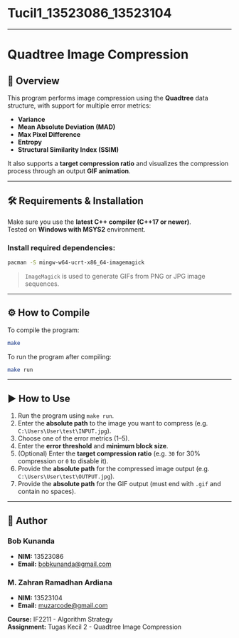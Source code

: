# Tucil1_13523086_13523104
---

# Quadtree Image Compression

## 📌 Overview

This program performs image compression using the **Quadtree** data structure, with support for multiple error metrics:  
- **Variance**  
- **Mean Absolute Deviation (MAD)**  
- **Max Pixel Difference**  
- **Entropy**  
- **Structural Similarity Index (SSIM)** 

It also supports a **target compression ratio** and visualizes the compression process through an output **GIF animation**.

---

## 🛠 Requirements & Installation

Make sure you use the **latest C++ compiler (C++17 or newer)**.  
Tested on **Windows with MSYS2** environment.

### Install required dependencies:
```bash
pacman -S mingw-w64-ucrt-x86_64-imagemagick
```

> `ImageMagick` is used to generate GIFs from PNG or JPG image sequences.

---

## ⚙️ How to Compile

To compile the program:
```bash
make
```

To run the program after compiling:
```bash
make run
```

---

## ▶️ How to Use

1. Run the program using `make run`.
2. Enter the **absolute path** to the image you want to compress (e.g. `C:\Users\User\test\INPUT.jpg`).
3. Choose one of the error metrics (1–5).
4. Enter the **error threshold** and **minimum block size**.
5. (Optional) Enter the **target compression ratio** (e.g. `30` for 30% compression or `0` to disable it).
6. Provide the **absolute path** for the compressed image output (e.g. `C:\Users\User\test\OUTPUT.jpg`).
7. Provide the **absolute path** for the GIF output (must end with `.gif` and contain no spaces).

---

## 👤 Author

### Bob Kunanda  
- **NIM:** 13523086  
- **Email:** bobkunanda@gmail.com  

### M. Zahran Ramadhan Ardiana  
- **NIM:** 13523104  
- **Email:** muzarcode@gmail.com  

**Course:** IF2211 - Algorithm Strategy  
**Assignment:** Tugas Kecil 2 - Quadtree Image Compression
